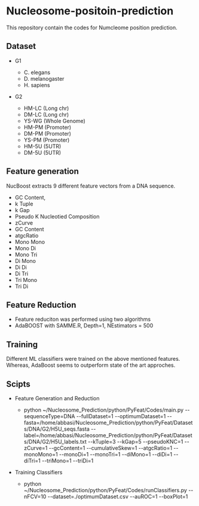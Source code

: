 # Nucleosome-positoin-prediction


This repository contain the codes for Numcleome position prediction.

## Dataset

- G1

  - C. elegans
  - D. melanogaster
  - H. sapiens

- G2

  - HM-LC (Long chr)
  - DM-LC (Long chr)
  - YS-WG (Whole Genome)
  - HM-PM (Promoter)
  - DM-PM (Promoter)
  - YS-PM (Promoter)
  - HM-5U (5UTR)
  - DM-5U (5UTR)


## Feature generation

NucBoost extracts 9 different feature vectors from a DNA sequence.

- GC Content,
- k Tuple
- k Gap 
- Pseudo K Nucleotied Composition 
- zCurve
- GC Content 
- atgcRatio 
- Mono Mono 
- Mono Di 
- Mono Tri 
- Di Mono 
- Di Di 
- Di Tri 
- Tri Mono 
- Tri Di


## Feature Reduction

- Feature reduciton was performed using two algorithms
- AdaBOOST with SAMME.R, Depth=1, NEstimators = 500

##  Training

Different ML classifiers were trained on the above mentioned features. Whereas, AdaBoost seems to outperform state of the art approches.



## Scipts
- Feature Generation and Reduction
  - python ~/Nucleosome_Prediction/python/PyFeat/Codes/main.py --sequenceType=DNA --fullDataset=1 --optimumDataset=1 --fasta=/home/abbasi/Nucleosome_Prediction/python/PyFeat/Datasets/DNA/G2/H5U_seqs.fasta --label=/home/abbasi/Nucleosome_Prediction/python/PyFeat/Datasets/DNA/G2/H5U_labels.txt --kTuple=3 --kGap=5 --pseudoKNC=1 --zCurve=1 --gcContent=1 --cumulativeSkew=1 --atgcRatio=1 --monoMono=1 --monoDi=1 --monoTri=1 --diMono=1 --diDi=1 --diTri=1 --triMono=1 --triDi=1

- Training Classifiers
  - python ~/Nucleosome_Prediction/python/PyFeat/Codes/runClassifiers.py --nFCV=10 --dataset=./optimumDataset.csv --auROC=1 --boxPlot=1


